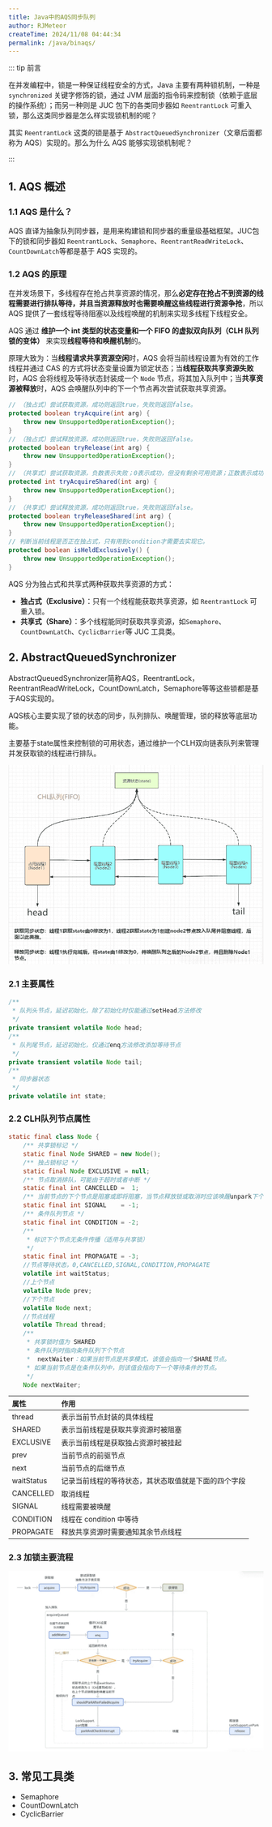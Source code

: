```yaml
---
title: Java中的AQS同步队列
author: RJMeteor
createTime: 2024/11/08 04:44:34
permalink: /java/binaqs/
---
```


::: tip 前言

在并发编程中，锁是一种保证线程安全的方式，Java 主要有两种锁机制，一种是 `synchronized` 关键字修饰的锁，通过 JVM 层面的指令码来控制锁（依赖于底层的操作系统）；而另一种则是 JUC 包下的各类同步器如 `ReentrantLock` 可重入锁，那么这类同步器是怎么样实现锁机制的呢？

其实 `ReentrantLock` 这类的锁是基于 `AbstractQueuedSynchronizer`（文章后面都称为 AQS）实现的。那么为什么 AQS 能够实现锁机制呢？

:::

## 1. AQS 概述

### 1.1 AQS 是什么？

AQS 直译为抽象队列同步器，是用来构建锁和同步器的重量级基础框架。JUC包下的锁和同步器如 `ReentrantLock`、`Semaphore`、`ReentrantReadWriteLock`、`CountDownLatch`等都是基于 AQS 实现的。

### 1.2 AQS 的原理

在并发场景下，多线程存在抢占共享资源的情况，那么**必定存在抢占不到资源的线程需要进行排队等待，并且当资源释放时也需要唤醒这些线程进行资源争抢**，所以 AQS 提供了一套线程等待阻塞以及线程唤醒的机制来实现多线程下线程安全。

AQS 通过 **维护一个 int 类型的状态变量和一个 FIFO 的虚拟双向队列（CLH 队列锁的变体）** 来实现**线程等待和唤醒机制**的。

原理大致为：当**线程请求共享资源空闲**时，AQS 会将当前线程设置为有效的工作线程并通过 CAS 的方式将状态变量设置为锁定状态；当**线程获取共享资源失败**时，AQS 会将线程及等待状态封装成一个 `Node` 节点，将其加入队列中；当**共享资源被释放**时，AQS 会唤醒队列中的下一个节点再次尝试获取共享资源。

~~~java
// （独占式）尝试获取资源，成功则返回true，失败则返回false。
protected boolean tryAcquire(int arg) {
    throw new UnsupportedOperationException();
}
// （独占式）尝试释放资源，成功则返回true，失败则返回false。
protected boolean tryRelease(int arg) {
    throw new UnsupportedOperationException();
}
// （共享式）尝试获取资源，负数表示失败；0表示成功，但没有剩余可用资源；正数表示成功，且有剩余资源。
protected int tryAcquireShared(int arg) {
    throw new UnsupportedOperationException();
}
// （共享式）尝试释放资源，成功则返回true，失败则返回false。
protected boolean tryReleaseShared(int arg) {
    throw new UnsupportedOperationException();
}
// 判断当前线程是否正在独占式，只有用到condition才需要去实现它。
protected boolean isHeldExclusively() {
    throw new UnsupportedOperationException();
}
~~~

AQS 分为独占式和共享式两种获取共享资源的方式：

- **独占式（Exclusive）**：只有一个线程能获取共享资源，如 `ReentrantLock` 可重入锁。
- **共享式（Share）**：多个线程能同时获取共享资源，如`Semaphore`、`CountDownLatCh`、`CyclicBarrier`等 JUC 工具类。



## 2. AbstractQueuedSynchronizer

AbstractQueuedSynchronizer简称AQS，ReentrantLock，ReentrantReadWriteLock，CountDownLatch，Semaphore等等这些锁都是基于AQS实现的。

AQS核心主要实现了锁的状态的同步，队列排队、唤醒管理，锁的释放等底层功能。

主要基于state属性来控制锁的可用状态，通过维护一个CLH双向链表队列来管理并发获取锁的线程进行排队。

![](./images/binaqs1.png)

### 2.1 主要属性

~~~java
/**
 * 队列头节点，延迟初始化，除了初始化时仅能通过setHead方法修改
 */
private transient volatile Node head;
/**
 * 队列尾节点，延迟初始化，仅通过enq方法修改添加等待节点
 */
private transient volatile Node tail;
/**
 * 同步器状态
 */
private volatile int state;
~~~

### 2.2 CLH队列节点属性

~~~java
static final class Node {
    /** 共享锁标记 */
    static final Node SHARED = new Node();
    /** 独占锁标记 */
    static final Node EXCLUSIVE = null;
    /** 节点取消排队，可能由于超时或者中断 */
    static final int CANCELLED =  1;
    /** 当前节点的下个节点是阻塞或即将阻塞，当节点释放锁或取消时应该唤醒unpark下个节点 */
    static final int SIGNAL    = -1;
    /** 条件队列节点 */
    static final int CONDITION = -2;
    /**
     * 标识下个节点无条件传播（适用与共享锁）
     */
    static final int PROPAGATE = -3;
    //节点等待状态，0,CANCELLED,SIGNAL,CONDITION,PROPAGATE
    volatile int waitStatus;
    //上个节点
    volatile Node prev;
    //下个节点
    volatile Node next;
    //节点线程
    volatile Thread thread;
    /**
     * 共享锁时值为 SHARED
     * 条件队列时指向条件队列下个节点
     * 	nextWaiter：如果当前节点是共享模式，该值会指向一个SHARE节点。
     * 如果当前节点是在条件队列中，则该值会指向下一个等待条件的节点。
     */
    Node nextWaiter;
~~~

| 属性       | 作用                                                 |
| :--------- | :--------------------------------------------------- |
| thread     | 表示当前节点封装的具体线程                           |
| SHARED     | 表示当前线程是获取共享资源时被阻塞                   |
| EXCLUSIVE  | 表示当前线程是获取独占资源时被挂起                   |
| prev       | 当前节点的前驱节点                                   |
| next       | 当前节点的后继节点                                   |
| waitStatus | 记录当前线程的等待状态，其状态取值就是下面的四个字段 |
| CANCELLED  | 取消线程                                             |
| SIGNAL     | 线程需要被唤醒                                       |
| CONDITION  | 线程在 condition 中等待                              |
| PROPAGATE  | 释放共享资源时需要通知其余节点线程                   |

### 2.3 加锁主要流程

![](./images/binaqs2.png)

## 3. 常见工具类

- Semaphore
- CountDownLatch
- CyclicBarrier